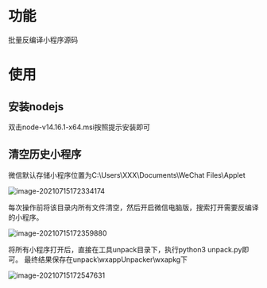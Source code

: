 # 功能

批量反编译小程序源码

# 使用

## 安装nodejs

双击node-v14.16.1-x64.msi按照提示安装即可  

## 清空历史小程序

微信默认存储小程序位置为C:\Users\XXX\Documents\WeChat Files\Applet

![image-20210715172334174](readme.assets/image-20210715172334174.png)

每次操作前将该目录内所有文件清空，然后开启微信电脑版，搜索打开需要反编译的小程序。

![image-20210715172359880](readme.assets/image-20210715172359880.png)

将所有小程序打开后，直接在工具unpack目录下，执行python3 unpack.py即可。
最终结果保存在unpack\wxappUnpacker\wxapkg下

![image-20210715172547631](readme.assets/image-20210715172547631.png)

